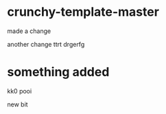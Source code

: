 # crunchy-template-master


made a change

another change
ttrt
drgerfg

# something added

kk0
pooi

new bit
